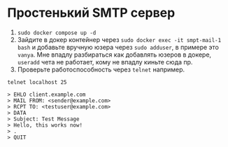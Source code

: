 # Простенький SMTP сервер

1. `sudo docker compose up -d`
2. Зайдите в докер контейнер через `sudo docker exec -it smpt-mail-1 bash` и добавьте вручную юзера через `sudo adduser`, в примере это `vanya`. Мне впадлу разбираться как добавлять юзеров в докере, `useradd` чета не работает, кому не впадлу киньте сюда пр.
3. Проверьте работоспособность через `telnet` например.
```
telnet localhost 25

> EHLO client.example.com
> MAIL FROM: <sender@example.com>
> RCPT TO: <testuser@example.com>
> DATA
> Subject: Test Message
> Hello, this works now!
> .
> QUIT
```